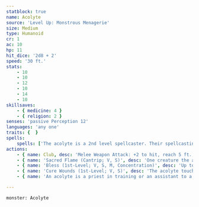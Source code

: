 ```yaml
---
statblock: true
name: Acolyte
source: 'Level Up: Monstrous Menagerie'
size: Medium
type: Humanoid
cr: 1
ac: 10
hp: 11
hit_dice: '2d8 + 2'
speed: '30 ft.'
stats:
    - 10
    - 10
    - 12
    - 10
    - 14
    - 10
skillsaves:
    - { medicine: 4 }
    - { religion: 2 }
senses: 'passive Perception 12'
languages: 'any one'
traits: {  }
spells:
    spells: ['The acolyte is a 2nd level spellcaster. Their spellcasting ability is Wisdom (spell save DC 12, +4 to hit with spell attacks). They have the following cleric spells prepared:', 'Cantrips (at will): light, sacred flame, thaumaturgy', '1st-level (3 slots): bless, cure wounds, sanctuary']
actions:
    - { name: Club, desc: 'Melee Weapon Attack: +2 to hit, reach 5 ft., one target. Hit: 2 (1d4) bludgeoning damage.' }
    - { name: 'Sacred Flame (Cantrip; V, S)', desc: 'One creature the acolyte can see within 60 feet makes a DC 12 Dexterity saving throw, taking 4 (1d8) radiant damage on a failure. This spell ignores cover.' }
    - { name: 'Bless (1st-Level; V, S, M, Concentration)', desc: 'Up to three creatures within 30 feet add a d4 to attack rolls and saving throws for 1 minute.' }
    - { name: 'Cure Wounds (1st-Level; V, S)', desc: 'The acolyte touches a willing living creature, restoring 6 (1d8 + 2) hit points to it.' }
    - { name: 'An acolyte is a priest in training or an assistant to a more senior member of the clergy', desc: 'While acolytes may be found acting as servants or messengers in major temples, an acolyte may also be the only representative of their faith serving a village or roadside shrine.' }

---
```

```statblock
monster: Acolyte
```
